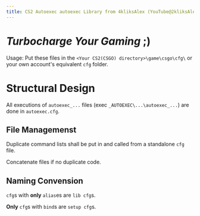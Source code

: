 ```yaml
---
title: CS2 Autoexec autoexec Library from 4kliksAlex (YouTube@2kliksAlex)
---
```


# *Turbocharge Your Gaming* ;)

Usage: Put these files in the `<Your CS2(CSGO) directory>\game\csgo\cfg\` or your own account\'s equivalent `cfg` folder.

# Structural Design

All executions of `autoexec_...` files (exec `_AUTOEXEC\...\autoexec_...`) are done in `autoexec.cfg`.

## File Managemenst

Duplicate command lists shall be put in and called from a standalone `cfg` file.

Concatenate files if no duplicate code.

## Naming Convension

`cfg`s with **only** `alias`es are `lib cfg`s.

**Only** `cfg`s with `bind`s are `setup cfg`s.
